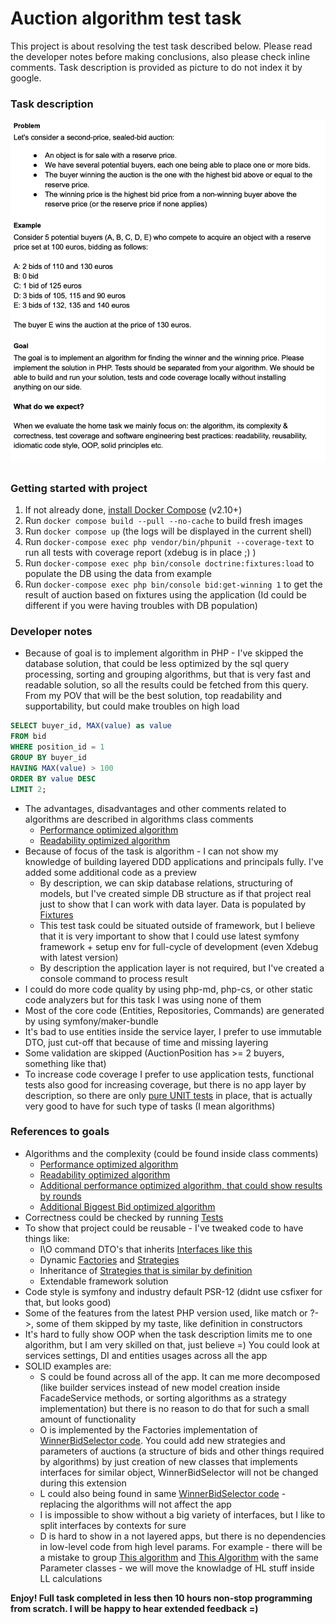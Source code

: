 # Auction algorithm test task

This project is about resolving the test task described below.
Please read the developer notes before making conclusions, also please check inline comments.
Task description is provided as picture to do not index it by google.

### Task description
![](public/task.png)

### Getting started with project
1. If not already done, [install Docker Compose](https://docs.docker.com/compose/install/) (v2.10+)
2. Run `docker compose build --pull --no-cache` to build fresh images
3. Run `docker compose up` (the logs will be displayed in the current shell)
4. Run `docker-compose exec php vendor/bin/phpunit --coverage-text` to run all tests with coverage report (xdebug is in place ;) ) 
5. Run `docker-compose exec php bin/console doctrine:fixtures:load` to populate the DB using the data from example
6. Run `docker-compose exec php bin/console bid:get-winning 1` to get the result of auction based on fixtures using the application (Id could be different if you were having troubles with DB population)

### Developer notes

* Because of goal is to implement algorithm in PHP - I've skipped the database solution, that could be less optimized by the sql query processing, sorting and grouping algorithms, but that is very fast and readable solution, so all the results could be fetched from this query. From my POV that will be the best solution, top readability and supportability, but could make troubles on high load

```sql
SELECT buyer_id, MAX(value) as value
FROM bid
WHERE position_id = 1
GROUP BY buyer_id
HAVING MAX(value) > 100
ORDER BY value DESC
LIMIT 2;
```
* The advantages, disadvantages and other comments related to algorithms are described in algorithms class comments
  * [Performance optimized algorithm](src/Service/Strategy/SecondPriceSealedBidPerformanceOptimizedStrategy.php)
  * [Readability optimized algorithm](src/Service/Strategy/SecondPriceSealedBidReadabilityOptimizedStrategy.php)
* Because of focus of the task is algorithm - I can not show my knowledge of building layered DDD applications and principals fully. I've added some additional code as a preview
  * By description, we can skip database relations, structuring of models, but I've created simple DB structure as if that project real just to show that I can work with data layer. Data is populated by [Fixtures](src/DataFixtures)
  * This test task could be situated outside of framework, but I believe that it is very important to show that I could use latest symfony framework + setup env for full-cycle of development (even Xdebug with latest version)
  * By description the application layer is not required, but I've created a console command to process result
* I could do more code quality by using php-md, php-cs, or other static code analyzers but for this task I was using none of them
* Most of the core code (Entities, Repositories, Commands) are generated by using symfony/maker-bundle
* It's bad to use entities inside the service layer, I prefer to use immutable DTO, just cut-off that because of time and missing layering
* Some validation are skipped (AuctionPosition has >= 2 buyers, something like that)
* To increase code coverage I prefer to use application tests, functional tests also good for increasing coverage, but there is no app layer by description, so there are only [pure UNIT tests](tests/Service/Strategy) in place, that is actually very good to have for such type of tasks (I mean algorithms)

### References to goals

* Algorithms and the complexity (could be found inside class comments)
  * [Performance optimized algorithm](src/Service/Strategy/SecondPriceSealedBidPerformanceOptimizedStrategy.php)
  * [Readability optimized algorithm](src/Service/Strategy/SecondPriceSealedBidByRoundStrategy.php)
  * [Additional performance optimized algorithm, that could show results by rounds](src/Service/Strategy/SecondPriceSealedBidByRoundStrategy.php)
  * [Additional Biggest Bid optimized algorithm](src/Service/Strategy/BiggestBidStrategy.php)
* Correctness could be checked by running [Tests](tests/Service/Strategy)
* To show that project could be reusable - I've tweaked code to have things like:
  * I\O command DTO's that inherits [Interfaces like this](src/Structure/WinnerBid/WinnerBidInterface.php)
  * Dynamic [Factories](src/Service/Factory/AuctionAlgorithmStrategyFactory.php) and [Strategies](src/Service/Strategy/AuctionStrategyInterface.php)
  * Inheritance of [Strategies that is similar by definition](src/Service/Strategy/SecondPriceSealedBidByRoundStrategy.php) 
  * Extendable framework solution
* Code style is symfony and industry default PSR-12 (didnt use csfixer for that, but looks good)
* Some of the features from the latest PHP version used, like match or ?->, some of them skipped by my taste, like definition in constructors
* It's hard to fully show OOP when the task description limits me to one algorithm, but I am very skilled on that, just believe =) You could look at services settings, DI and entities usages across all the app
* SOLID examples are:
  * S could be found across all of the app. It can me more decomposed (like builder services instead of new model creation inside FacadeService methods, or sorting algorithms as a strategy implementation) but there is no reason to do that for such a small amount of functionality
  * O is implemented by the Factories implementation of [WinnerBidSelector code](src/Service/WinnerBidSelector.php). You could add new strategies and parameters of auctions (a structure of bids and other things required by algorithms) by just creation of new classes that implements interfaces for similar object, WinnerBidSelector will not be changed during this extension
  * L could also being found in same [WinnerBidSelector code](src/Service/WinnerBidSelector.php) - replacing the algorithms will not affect the app
  * I is impossible to show without a big variety of interfaces, but I like to split interfaces by contexts for sure
  * D is hard to show in a not layered apps, but there is no dependencies in low-level code from high level params. For example - there will be a mistake to group [This algorithm](src/Service/Strategy/SecondPriceSealedBidPerformanceOptimizedStrategy.php) and [This Algorithm](src/Service/Strategy/SecondPriceSealedBidByRoundStrategy.php) with the same Parameter classes - we will move the knowladge of HL stuff inside LL calculations

**Enjoy! Full task completed in less then 10 hours non-stop programming from scratch. I will be happy to hear extended feedback =)**
